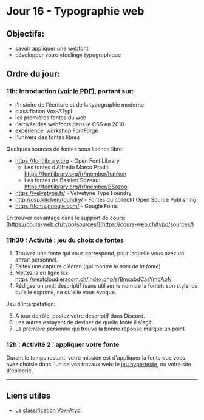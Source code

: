 # Jour 16 - Typographie web

## Objectifs:

- savoir appliquer une webfont
- développer votre «feeling» typographique

## Ordre du jour:

### 11h: Introduction ([voir le PDF](Typographie-2020.pdf)), portant sur: 

- l'histoire de l'écriture et de la typographie moderne
- classifiation Vox-ATypI
- les premières fontes du web
- l'arrivée des webfonts dans le CSS en 2010
- expérience: workshop FontForge
- l'univers des fontes libres

Quelques sources de fontes sous licence libre:

- https://fontlibrary.org - Open Font Library
  - Les fontes d'Alfredo Marco Pradil: https://fontlibrary.org/fr/member/hanken
  - Les fontes de Bastien Sozeau: https://fontlibrary.org/fr/member/BSozoo
- https://velvetyne.fr/ - Velvetyne Type Foundry
- http://osp.kitchen/foundry/ - Fontes du collectif Open Source Publishing
- https://fonts.google.com/ - Google Fonts

En trouver davantage dans le support de cours:  
[https://cours-web.ch/typo/sources/](https://cours-web.ch/typo/sources/)

### 11h30 : Activité : jeu du choix de fontes

1. Trouvez une fonte qui vous correspond, pour laquelle vous avez un attrait personnel.
2. Faites une capture d’écran (qui montre *le nom de la fonte*)
3. Mettez la en ligne ici: https://nextcloud.eracom.ch/index.php/s/BmcsbdCasYmdAoN
4. Rédigez un petit descriptif (sans utiliser le nom de la fonte): son style, ce qu'elle exprime, ce qu'elle vous évoque.

Jeu d'interpétation:

5. A tour de rôle, postez votre descriptif dans Discord.
6. Les autres essayent de deviner de quelle fonte il s'agit.
7. La première personne qui trouve la bonne réponse marque un point.

### 12h : Activité 2 : appliquer votre fonte

Durant le temps restant, votre mission est d'appliquer la fonte que vous avez choisie dans l'un de vos travaux web: le [jeu hypertexte](https://github.com/eracom-id491/Histoire-de-la-vie), ou votre site d'épicerie.

---

## Liens utiles

- La [classification Vox-Atypi](https://fr.wikipedia.org/wiki/Classification_Vox-Atypi)